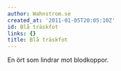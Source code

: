 ```yaml
---
author: Wahnstrom.se
created_at: '2011-01-05T20:05:10Z'
id: Blå träskfot
links: {}
title: Blå träskfot
---
```


En ört som lindrar mot blodkoppor.